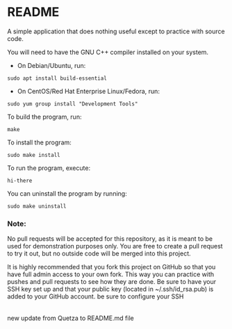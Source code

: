 README
======

A simple application that does nothing useful except to practice with source code.

You will need to have the GNU C++ compiler installed on your system.

* On Debian/Ubuntu, run:

```
sudo apt install build-essential
```

* On CentOS/Red Hat Enterprise Linux/Fedora, run:

```
sudo yum group install "Development Tools"
```

To build the program, run:

```
make
```

To install the program:

```
sudo make install
```

To run the program, execute:

```
hi-there
```

You can uninstall the program by running:

```
sudo make uninstall
```

### Note:
No pull requests will be accepted for this repository, as it is meant to be used for demonstration purposes only.  You are free to create a pull request to try it out, but no outside code will be merged into this project.

It is highly recommended that you fork this project on GitHub so that you have full admin access to your own fork.  This way you can practice with pushes and pull requests to see how they are done.
Be sure to have your SSH key set up and that your public key (located in ~/.ssh/id_rsa.pub) is added to your GitHub account.
 be sure to configure your SSH
######
new update from Quetza to README.md file
